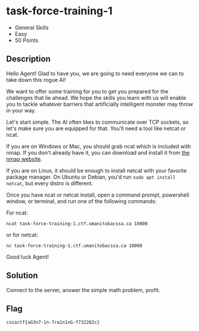 # task-force-training-1
- General Skills
- Easy
- 50 Points

## Description

Hello Agent! Glad to have you, we are going to need everyone we can to take down this rogue AI!

We want to offer some training for you to get you prepared for the challenges that lie ahead. We hope the skills you learn with us will enable you to tackle whatever barriers that artificially intelligent monster may throw in your way.

Let's start simple. The AI often likes to communicate over TCP sockets, so let's make sure you are equipped for that. You'll need a tool like netcat or ncat. 

If you are on Windows or Mac, you should grab ncat which is included with nmap. If you don't already have it, you can download and install it from [the nmap website](https://nmap.org/ncat/).

If you are on Linux, it should be enough to install netcat with your favorite package manager. On Ubuntu or Debian, you'd run `sudo apt install netcat`, but every distro is different.

Once you have ncat or netcat install, open a command prompt, powershell window, or terminal, and run one of the following commands:

For ncat:

`ncat task-force-training-1.ctf.umanitobacssa.ca 10000`

or for netcat:

`nc task-force-training-1.ctf.umanitobacssa.ca 10000`

Good luck Agent!

## Solution

Connect to the server, answer the simple math problem, profit.

## Flag
`cssactf{aG3n7-1n-7ra1n1nG-f732262c}`